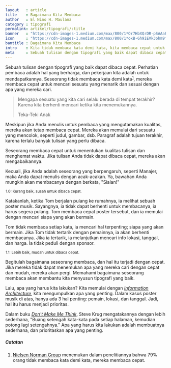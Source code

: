```yaml
---
layout   : article
title    : Bagaimana Kita Membaca
author   : El Nino H. Maulana
category : tipografi
permalink: artikel/tipografi/:title
banner   : "https://cdn-images-1.medium.com/max/800/1*Or7HbXQrDR-pSAAaFLvseQ.png"
icon     : "https://cdn-images-1.medium.com/max/800/1*oxB-Gh9iEVk3ohm9f166gQ.png"
bantitle : Bagaimana Kita Membaca 
intro    : Kita tidak membaca kata demi kata, kita membaca cepat untuk menentukan kualitas tulisan dan menghemat waktu.
meta     : Sebuah tulisan dengan tipografi yang baik dapat dibaca cepat, karena seseorang tidak membaca kata demi kata.
---
```


Sebuah tulisan dengan tipografi yang baik dapat dibaca cepat. Perhatian pembaca adalah hal yang berharga, dan pekerjaan kita adalah untuk mendapatkannya. Seseorang tidak membaca kata demi kata<sup><a href="#fn:1" title="Catatan Nr.1">1</a></sup>, mereka membaca cepat untuk mencari sesuatu yang menarik dan sesuai dengan apa yang mereka cari.

<blockquote>
    <p>Mengapa sesuatu yang kita cari selalu berada di tempat terakhir? Karena kita berhenti mencari ketika kita menemukannya.</p>
    <p class="smallcaps">Teka-Teki Anak</p>
</blockquote>

Meskipun jika Anda menulis untuk pembaca yang mengutamakan kualitas, mereka akan tetap membaca cepat. Mereka akan memulai dari sesuatu yang mencolok, seperti judul, gambar, dsb. Paragraf adalah tujuan terakhir, karena terlalu banyak tulisan yang perlu dibaca.

Seseorang membaca cepat untuk menentukan kualitas tulisan dan menghemat waktu. Jika tulisan Anda tidak dapat dibaca cepat, mereka akan mengabaikannya.

Kecuali, jika Anda adalah seseorang yang berpengaruh, seperti Manajer, maka Anda dapat menulis dengan acak-acakan. Ya, bawahan Anda mungkin akan membacanya dengan berkata, "Sialan!"

<img src="data:image/png;base64,R0lGODlhAQABAAD/ACwAAAAAAQABAAACADs=" data-src="https://cdn-images-1.medium.com/max/800/1*_iks4HE3NYj2YeOKnplojw.png" alt="Tipografi yang kurang baik." title="Tipografi yang kurang baik."><small class="site-article__caption"><span class="oldstyle">1.0:</span> Kurang baik, susah untuk dibaca cepat.</small>

Katakanlah, ketika Tom berjalan pulang ke rumahnya, ia melihat sebuah poster musik. Sayangnya, ia tidak dapat berhenti untuk membacanya, ia harus segera pulang. Tom membaca cepat poster tersebut, dan ia memulai dengan mencari siapa yang akan bermain. 

Tom tidak membaca setiap kata, ia mencari hal terpenting; siapa yang akan bermain. Jika Tom tidak tertarik dengan pemainnya, ia akan berhenti membacanya. Jika ia tertarik, ia melanjutkan mencari info lokasi, tanggal, dan harga. Ia tidak peduli dengan sponsor.

<img src="data:image/png;base64,R0lGODlhAQABAAD/ACwAAAAAAQABAAACADs=" data-src="https://cdn-images-1.medium.com/max/800/1*bQeXCWhn6TDhh-f4fksQuQ.png" alt="Tipografi yang lebih baik." title="Tipografi yang lebih baik."><small class="site-article__caption"><span class="oldstyle">1.1:</span> Lebih baik, mudah untuk dibaca cepat.</small>

Begitulah bagaimana seseorang membaca, dan hal itu terjadi dengan cepat. Jika mereka tidak dapat menemukan apa yang mereka cari dengan cepat dan mudah, mereka akan pergi. Memahami bagaimana seseorang membaca akan membantu kita menyusun tipografi yang baik.

Lalu, apa yang harus kita lakukan? Kita memulai dengan <em><a href="http://tertanda.com/artikel/desain/bagaimana-memulai-desain" title="Mendesain dengan Informasi" target="_blank">Information Architecture</a></em>, kita mengumpulkan apa yang penting. Dalam kasus poster musik di atas, hanya ada <span class="oldstyle">3</span> hal penting: pemain, lokasi, dan tanggal. Jadi, hal itu harus menjadi prioritas.

Dalam buku <em><a href="https://www.amazon.com/Dont-Make-Me-Think-Usability/dp/0321344758" title="Don't Make Me Think" target="_blank">Don't Make Me Think</a></em>, Steve Krug mengatakannya dengan lebih sederhana, "Buang setengah kata-kata pada setiap halaman, kemudian potong lagi setengahnya." Apa yang harus kita lakukan adalah membuatnya sederhana, dan prioritaskan apa yang penting.

##### Catatan

<ol class="oldstyle">
    <li id="fn:1">
        <a href="https://www.nngroup.com/articles/how-users-read-on-the-web/" title="Nielsen Norman Group" target="_blank">Nielsen Norman Group</a> menemukan dalam penelitiannya bahwa 79% orang tidak membaca kata demi kata, mereka membaca cepat.
    </li>
</ol>




